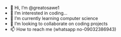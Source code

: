 - 👋 Hi, I’m @greatosawe1
- 👀 I’m interested in coding...
- 🌱 I’m currently learning computer science
- 💞️ I’m looking to collaborate on coding projects
- 📫 How to reach me (whatsapp no-09032386943)

<!---
greatosawe1/greatosawe1 is a ✨ special ✨ repository because its `README.md` (this file) appears on your GitHub profile.
You can click the Preview link to take a look at your changes.
--->
